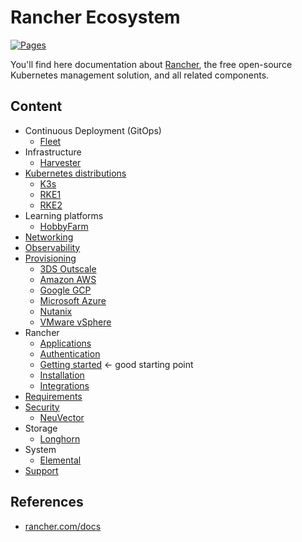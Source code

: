 # Rancher Ecosystem

[![Pages](https://github.com/devpro/rancher-ecosystem/actions/workflows/pages.yml/badge.svg)](https://github.com/devpro/rancher-ecosystem/actions/workflows/pages.yml)

You'll find here documentation about [Rancher](https://rancher.com/), the free open-source Kubernetes management solution, and all related components.

## Content

* Continuous Deployment (GitOps)
  * [Fleet](docs/fleet.md)
* Infrastructure
  * [Harvester](docs/harvester.md)
* [Kubernetes distributions](docs/k8s-distro.md)
  * [K3s](docs/k3s.md)
  * [RKE1](docs/rke.md)
  * [RKE2](docs/rke2.md)
* Learning platforms
  * [HobbyFarm](docs/hobbyfarm.md)
* [Networking](docs/networking.md)
* [Observability](docs/observability.md)
* [Provisioning](docs/provisioning.md)
  * [3DS Outscale](docs/providers/3ds-outscale.md)
  * [Amazon AWS](docs/providers/amazon-aws.md)
  * [Google GCP](docs/providers/google-gcp.md)
  * [Microsoft Azure](docs/providers/microsoft-azure.md)
  * [Nutanix](docs/providers/nutanix.md)
  * [VMware vSphere](docs/providers/wmware-vsphere.md)
* Rancher
  * [Applications](docs/rancher-apps.md)
  * [Authentication](docs/rancher-authentication.md)
  * [Getting started](docs/getting-started.md) ← good starting point
  * [Installation](docs/rancher-installation.md)
  * [Integrations](docs/rancher-integrations.md)
* [Requirements](docs/requirements.md)
* [Security](docs/security.md)
  * [NeuVector](docs/neuvector.md)
* Storage
  * [Longhorn](docs/longhorn.md)
* System
  * [Elemental](docs/elemental.md)
* [Support](docs/support.md)

## References

* [rancher.com/docs](https://docs.ranchermanager.rancher.io/)
